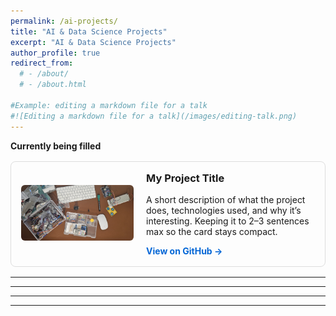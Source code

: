 ```yaml
---
permalink: /ai-projects/
title: "AI & Data Science Projects"
excerpt: "AI & Data Science Projects"
author_profile: true
redirect_from: 
  # - /about/
  # - /about.html

#Example: editing a markdown file for a talk
#![Editing a markdown file for a talk](/images/editing-talk.png)
---
```

**Currently being filled**  

<div style="display: flex; align-items: center; border: 1px solid #ddd; border-radius: 8px; padding: 16px; margin: 16px 0;">
  <!-- Image -->
  <div style="flex: 0 0 180px; margin-right: 20px;">
    <img src="/images/arduino.jpg" alt="Project Thumbnail" style="width: 100%; height: auto; border-radius: 6px;">
  </div>

  <!-- Description -->
  <div style="flex: 1;">
    <h3 style="margin-top: 0;">My Project Title</h3>
    <p>
      A short description of what the project does, technologies used, and why it’s interesting. Keeping it to 2–3 sentences max so the card stays compact.
    </p>
    <a href="https://github.com/username/project-repo" target="_blank" style="color: #0366d6; text-decoration: none; font-weight: bold;">
      View on GitHub →
    </a>
  </div>
</div>

---



---



---



---

